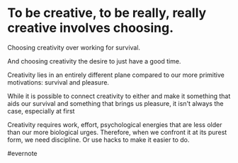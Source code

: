 # To be creative, to be really, really creative involves choosing.

Choosing creativity over working for survival.

And choosing creativity the desire to just have a good time.

Creativity lies in an entirely different plane compared to our more primitive motivations: survival and pleasure.

While it is possible to connect creativity to either and make it something that aids our survival and something that brings us pleasure, it isn't always the case, especially at first

Creativity requires work, effort, psychological energies that are less older than our more biological urges. Therefore, when we confront it at its purest form, we need discipline. Or use hacks to make it easier to do.

\#evernote

